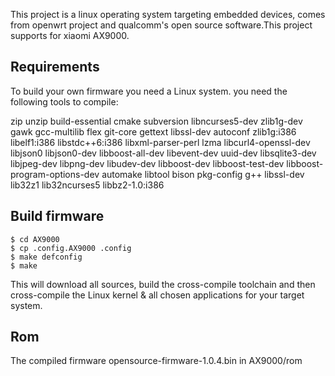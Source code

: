 This project is a linux operating system targeting embedded devices,
comes from openwrt project and qualcomm's open source software.This project supports for xiaomi AX9000.

## Requirements

To build your own firmware you need a Linux system.
you need the following tools to compile:

zip unzip build-essential cmake subversion libncurses5-dev zlib1g-dev gawk gcc-multilib flex git-core gettext libssl-dev autoconf zlib1g:i386 libelf1:i386 libstdc++6:i386 libxml-parser-perl lzma libcurl4-openssl-dev libjson0 libjson0-dev libboost-all-dev libevent-dev uuid-dev libsqlite3-dev libjpeg-dev libpng-dev libudev-dev libboost-dev libboost-test-dev libboost-program-options-dev automake libtool bison pkg-config g++ libssl-dev lib32z1 lib32ncurses5 libbz2-1.0:i386

## Build firmware
```
$ cd AX9000
$ cp .config.AX9000 .config
$ make defconfig
$ make
```

This will download all sources, build the cross-compile toolchain and then 
cross-compile the Linux kernel & all chosen applications for your target system.

## Rom

The compiled firmware opensource-firmware-1.0.4.bin in AX9000/rom
